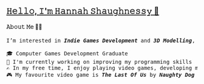 <head/>
<u class="dotted"><b/><h2/>𝙷𝚎𝚕𝚕𝚘, 𝙸'𝚖 𝙷𝚊𝚗𝚗𝚊𝚑 𝚂𝚑𝚊𝚞𝚐𝚑𝚗𝚎𝚜𝚜𝚢 👋</h2></b></u>
</head>

<h4/><b/>𝙰𝚋𝚘𝚞𝚝 𝙼𝚎 👩‍💻</b></h4>

<pre>I’m interested in <i/><b/>Indie Games Development</b></i> and <i/><b/>3D Modelling</b></i>, passionate about most things IT.

🎓 Computer Games Development Graduate
🌱 I'm currently working on improving my programming skills
✍️ In my free time, I enjoy playing video games, developing my own games, and repairing things (i.e, consoles, controllers)
🎮 My favourite video game is <b/><i/>The Last Of Us</b></i> by <b/><i/>Naughty Dog</b></i> 🐾
</pre>

<!---
hshaughnessyy/hshaughnessyy is a ✨ special ✨ repository because its `README.md` (this file) appears on your GitHub profile.
You can click the Preview link to take a look at your changes.
--->
